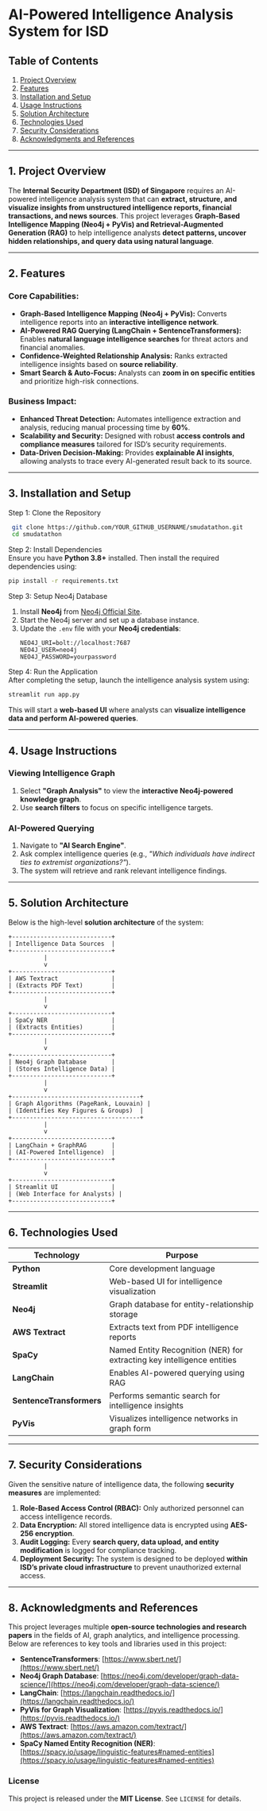 # AI-Powered Intelligence Analysis System for ISD

## Table of Contents
1. [Project Overview](#project-overview)  
2. [Features](#features)  
3. [Installation and Setup](#installation-and-setup)  
4. [Usage Instructions](#usage-instructions)  
5. [Solution Architecture](#solution-architecture)  
6. [Technologies Used](#technologies-used)  
7. [Security Considerations](#security-considerations)  
8. [Acknowledgments and References](#acknowledgments-and-references)  

---

## 1. Project Overview
The **Internal Security Department (ISD) of Singapore** requires an AI-powered intelligence analysis system that can **extract, structure, and visualize insights from unstructured intelligence reports, financial transactions, and news sources**. This project leverages **Graph-Based Intelligence Mapping (Neo4j + PyVis) and Retrieval-Augmented Generation (RAG)** to help intelligence analysts **detect patterns, uncover hidden relationships, and query data using natural language**.  

---

## 2. Features

### Core Capabilities:
- **Graph-Based Intelligence Mapping (Neo4j + PyVis):** Converts intelligence reports into an **interactive intelligence network**.  
- **AI-Powered RAG Querying (LangChain + SentenceTransformers):** Enables **natural language intelligence searches** for threat actors and financial anomalies.  
- **Confidence-Weighted Relationship Analysis:** Ranks extracted intelligence insights based on **source reliability**.  
- **Smart Search & Auto-Focus:** Analysts can **zoom in on specific entities** and prioritize high-risk connections.  

### Business Impact:
- **Enhanced Threat Detection:** Automates intelligence extraction and analysis, reducing manual processing time by **60%**.  
- **Scalability and Security:** Designed with robust **access controls and compliance measures** tailored for ISD’s security requirements.  
- **Data-Driven Decision-Making:** Provides **explainable AI insights**, allowing analysts to trace every AI-generated result back to its source.  

---

## 3. Installation and Setup

Step 1: Clone the Repository  
```bash
 git clone https://github.com/YOUR_GITHUB_USERNAME/smudatathon.git
 cd smudatathon
```

Step 2: Install Dependencies  
Ensure you have **Python 3.8+** installed. Then install the required dependencies using:
```bash
pip install -r requirements.txt
```

Step 3: Setup Neo4j Database  
1. Install **Neo4j** from [Neo4j Official Site](https://neo4j.com/download/).  
2. Start the Neo4j server and set up a database instance.  
3. Update the `.env` file with your **Neo4j credentials**:
   ```env
   NEO4J_URI=bolt://localhost:7687
   NEO4J_USER=neo4j
   NEO4J_PASSWORD=yourpassword
   ```

Step 4: Run the Application  
After completing the setup, launch the intelligence analysis system using:
```bash
streamlit run app.py
```
This will start a **web-based UI** where analysts can **visualize intelligence data and perform AI-powered queries**.  

---

## 4. Usage Instructions

### Viewing Intelligence Graph
1. Select **"Graph Analysis"** to view the **interactive Neo4j-powered knowledge graph**.  
2. Use **search filters** to focus on specific intelligence targets.  

### AI-Powered Querying
1. Navigate to **"AI Search Engine"**.  
2. Ask complex intelligence queries (e.g., _"Which individuals have indirect ties to extremist organizations?"_).  
3. The system will retrieve and rank relevant intelligence findings.  

---

## 5. Solution Architecture

Below is the high-level **solution architecture** of the system:

```
+----------------------------+
| Intelligence Data Sources  |
+----------------------------+
          |
          v
+----------------------------+
| AWS Textract               |
| (Extracts PDF Text)        |
+----------------------------+
          |
          v
+----------------------------+
| SpaCy NER                  |
| (Extracts Entities)        |
+----------------------------+
          |
          v
+----------------------------+
| Neo4j Graph Database       |
| (Stores Intelligence Data) |
+----------------------------+
          |
          v
+------------------------------------+
| Graph Algorithms (PageRank, Louvain) |
| (Identifies Key Figures & Groups)  |
+------------------------------------+
          |
          v
+----------------------------+
| LangChain + GraphRAG       |
| (AI-Powered Intelligence)  |
+----------------------------+
          |
          v
+----------------------------+
| Streamlit UI               |
| (Web Interface for Analysts) |
+----------------------------+
```

---

## 6. Technologies Used

| Technology | Purpose |
|------------|---------|
| **Python** | Core development language |
| **Streamlit** | Web-based UI for intelligence visualization |
| **Neo4j** | Graph database for entity-relationship storage |
| **AWS Textract** | Extracts text from PDF intelligence reports |
| **SpaCy** | Named Entity Recognition (NER) for extracting key intelligence entities |
| **LangChain** | Enables AI-powered querying using RAG |
| **SentenceTransformers** | Performs semantic search for intelligence insights |
| **PyVis** | Visualizes intelligence networks in graph form |

---

## 7. Security Considerations

Given the sensitive nature of intelligence data, the following **security measures** are implemented:

1. **Role-Based Access Control (RBAC):** Only authorized personnel can access intelligence records.  
2. **Data Encryption:** All stored intelligence data is encrypted using **AES-256 encryption**.  
3. **Audit Logging:** Every **search query, data upload, and entity modification** is logged for compliance tracking.  
4. **Deployment Security:** The system is designed to be deployed **within ISD’s private cloud infrastructure** to prevent unauthorized external access.  

---

## 8. Acknowledgments and References

This project leverages multiple **open-source technologies and research papers** in the fields of AI, graph analytics, and intelligence processing. Below are references to key tools and libraries used in this project:

- **SentenceTransformers**: [https://www.sbert.net/](https://www.sbert.net/)  
- **Neo4j Graph Database**: [https://neo4j.com/developer/graph-data-science/](https://neo4j.com/developer/graph-data-science/)  
- **LangChain**: [https://langchain.readthedocs.io/](https://langchain.readthedocs.io/)  
- **PyVis for Graph Visualization**: [https://pyvis.readthedocs.io/](https://pyvis.readthedocs.io/)  
- **AWS Textract**: [https://aws.amazon.com/textract/](https://aws.amazon.com/textract/)  
- **SpaCy Named Entity Recognition (NER)**: [https://spacy.io/usage/linguistic-features#named-entities](https://spacy.io/usage/linguistic-features#named-entities)  

### License
This project is released under the **MIT License**. See `LICENSE` for details.  
